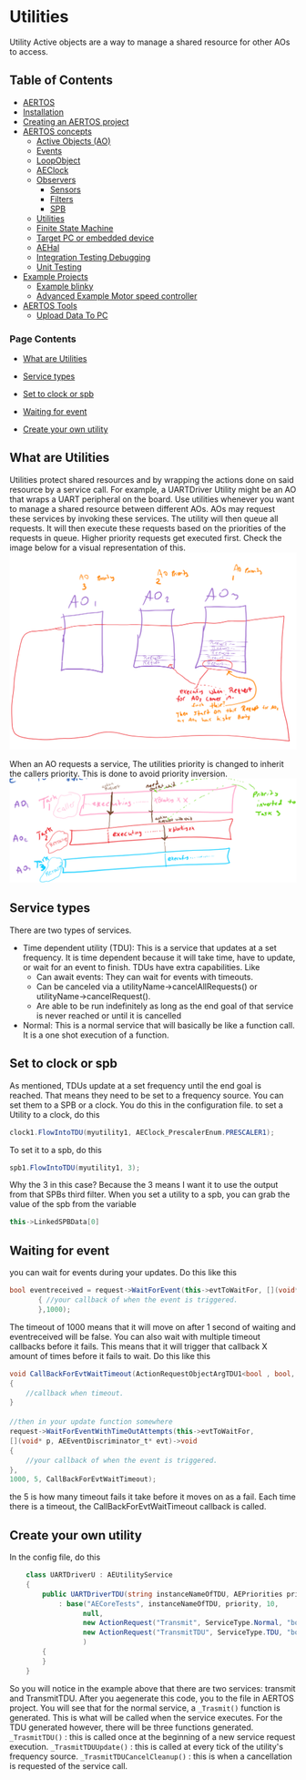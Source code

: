 
# Utilities
<!--  
//UserCode_Sectiona
-->
Utility Active objects are a way to manage a shared resource for other AOs to access. 
<!--  
//UserCode_Sectiona_end
-->

## Table of Contents
- [AERTOS](https://github.com/haditj66/AERTOSCopy)
- [Installation](https://github.com/haditj66/AERTOSCopy/blob/master/doc/Installation.md)
- [Creating an AERTOS project](https://github.com/haditj66/AERTOSCopy/blob/master/doc/Creating_an_AERTOS_project.md)
- [AERTOS concepts](https://github.com/haditj66/AERTOSCopy/blob/master/doc/AERTOS_concepts.md)
    - [Active Objects (AO)](https://github.com/haditj66/AERTOSCopy/blob/master/doc/concepts/AOs.md)
    - [Events](https://github.com/haditj66/AERTOSCopy/blob/master/doc/concepts/Events.md)
    - [LoopObject](https://github.com/haditj66/AERTOSCopy/blob/master/doc/concepts/LoopObject.md)
    - [AEClock](https://github.com/haditj66/AERTOSCopy/blob/master/doc/concepts/AEClock.md)
    - [Observers](https://github.com/haditj66/AERTOSCopy/blob/master/doc/concepts/Observers.md)
        - [Sensors](https://github.com/haditj66/AERTOSCopy/blob/master/doc/concepts/observers/Sensors.md)
        - [Filters](https://github.com/haditj66/AERTOSCopy/blob/master/doc/concepts/observers/Filters.md)
        - [SPB](https://github.com/haditj66/AERTOSCopy/blob/master/doc/concepts/observers/SPB.md)
    - [Utilities](https://github.com/haditj66/AERTOSCopy/blob/master/doc/concepts/Utilities.md)
    - [Finite State Machine](https://github.com/haditj66/AERTOSCopy/blob/master/doc/concepts/FSM.md)
    - [Target PC or embedded device](https://github.com/haditj66/AERTOSCopy/blob/master/doc/concepts/Target_PC_Or_Embed.md)
    - [AEHal](https://github.com/haditj66/AERTOSCopy/blob/master/doc/concepts/AEHal.md)
    - [Integration Testing Debugging](https://github.com/haditj66/AERTOSCopy/blob/master/doc/concepts/IntegrationTesting.md)
    - [Unit Testing](https://github.com/haditj66/AERTOSCopy/blob/master/doc/concepts/UnitTesting.md)
- [Example Projects](https://github.com/haditj66/AERTOSCopy/blob/master/doc/Examples.md)
    - [Example blinky](https://github.com/haditj66/AERTOSCopy/blob/master/doc/example/blinky.md)
    - [Advanced Example Motor speed controller](https://github.com/haditj66/AERTOSCopy/blob/master/doc/example/motor_speed_controller.md)
- [AERTOS Tools](https://github.com/haditj66/AERTOSCopy/blob/master/doc/AERTOS_TOOLS.md)
    - [Upload Data To PC](https://github.com/haditj66/AERTOSCopy/blob/master/doc/tools/UploadDataToPC.md)
 

### Page Contents
- [What are Utilities](#what-are-utilities)

- [Service types](#service-types)

- [Set to clock or spb](#set-to-clock-or-spb)

- [Waiting for event](#waiting-for-event)

- [Create your own utility](#create-your-own-utility)



<!--  
//UserCode_Sectionb
//UserCode_Sectionb_end
 -->
 
## What are Utilities
<!--  
 //UserCode_Sectionwhatareutilities
  -->
Utilities protect shared resources and by wrapping the actions done on said resource by a service call. For example, a UARTDriver Utility might be an AO that wraps a UART peripheral on the board. Use utilities whenever you want to manage a shared resource between different AOs. AOs may request these services by invoking these services. The utility will then queue all  requests. It will then execute these requests based on the priorities of the requests in queue. Higher priority requests get executed first. Check the image below for a visual representation of this.
![](https://github.com/haditj66/AERTOS/blob/master/doc/images/utility1.PNG) 

When an AO requests a service, The utilities priority is changed to inherit the callers priority. This is done to avoid priority inversion.
![](https://github.com/haditj66/AERTOS/blob/master/doc/images/utility2.PNG)
 
<!--  
//UserCode_Sectionwhatareutilities_end
-->
## Service types
<!--  
 //UserCode_Sectionservicetypes
-->
There are two types of services. 

 - Time dependent utility (TDU): This is a service that updates at a set frequency. It is time dependent because it will take time, have to  update, or wait for an event to finish. TDUs have extra capabilities. Like
	-	Can await events: They can wait for events with timeouts.
	-	Can be canceled via a utilityName->cancelAllRequests() or utilityName->cancelRequest().
	-	Are able to be run indefinitely as long as the end goal of that service is never reached or until it is cancelled
 - Normal: This is a normal service that will basically be like a function call. It is a one shot execution of a function.



<!--  
//UserCode_Sectionservicetypes_end
-->
## Set to clock or spb
<!--  
 //UserCode_Sectionsettoclockorspb
 -->
As mentioned, TDUs update at a set frequency until the end goal is reached. That means they need to be set to a frequency source. You can set them to a SPB or a clock. You do this in the configuration file. 
to set a Utility to a clock, do this 
```csharp
clock1.FlowIntoTDU(myutility1, AEClock_PrescalerEnum.PRESCALER1);
```
To set it to a spb, do this
```csharp
spb1.FlowIntoTDU(myutility1, 3);
```
Why the 3 in this case? Because the 3 means I want it to use the output from that SPBs third filter. When you set a utility to a spb, you can grab the value of the spb from the variable
```csharp 
this->LinkedSPBData[0]
```

<!--  
//UserCode_Sectionsettoclockorspb_end
-->
## Waiting for event
<!--  
 //UserCode_Sectionwaitingforevent
 -->
you can wait for events during your updates. Do this like this 
```csharp
bool eventreceived = request->WaitForEvent(this->evtToWaitFor, [](void* p, AEEventDiscriminator_t* evt)->void
	   { //your callback of when the event is triggered.
	   },1000);
```
The timeout of 1000 means that it will move on after 1 second of waiting and eventreceived  will be false. You can also wait with multiple timeout callbacks before it fails. This means that it will trigger that callback X amount of times before it fails to wait. Do this like this
```csharp
void CallBackForEvtWaitTimeout(ActionRequestObjectArgTDU1<bool , bool, 10, UploadDataToPcU>* request)
{ 
	//callback when timeout.
}

//then in your update function somewhere
request->WaitForEventWithTimeOutAttempts(this->evtToWaitFor,
[](void* p, AEEventDiscriminator_t* evt)->void
{
    //your callback of when the event is triggered.
},
1000, 5, CallBackForEvtWaitTimeout);
```
the 5 is how many timeout fails it take before it moves on as a fail. Each time there is a timeout, the CallBackForEvtWaitTimeout callback is called.
<!--  
//UserCode_Sectionwaitingforevent_end
-->
## Create your own utility
<!--  
 //UserCode_Sectioncreateyourownutility
-->

In the config file, do this 
```csharp 
    class UARTDriverU : AEUtilityService
    {
        public UARTDriverTDU(string instanceNameOfTDU, AEPriorities priority)
            : base("AECoreTests", instanceNameOfTDU, priority, 10,
                  null,
                  new ActionRequest("Transmit", ServiceType.Normal, "bool", "char const*", "msg"),
                  new ActionRequest("TransmitTDU", ServiceType.TDU, "bool", "char const*", "msg")
                  )
        {
        }
    }
```
So you will notice in the example above that there are two services: transmit and TransmitTDU. After you aegenerate this code, you to the file in AERTOS project. You will see that for the normal service, a ```_Trasmit()``` function is generated. This is what will be called when the service executes.
For the TDU generated however, there will be three functions generated. 
```_TrasmitTDU()``` : this is called once at the beginning of a new service request execution.
```_TrasmitTDUUpdate()``` : this is called at every tick of the utility's frequency source.
```_TrasmitTDUCancelCleanup()``` : this is when a cancellation is requested of the service call.


<!--  
//UserCode_Sectioncreateyourownutility_end
-->


 
